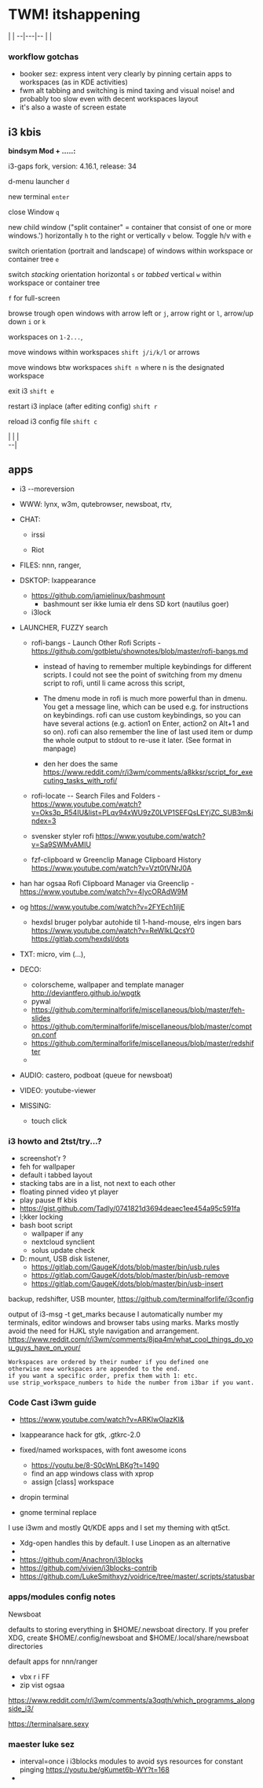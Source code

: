 # TWM! itshappening

  |   |
--|---|--
  |   |  

### workflow gotchas

- booker sez: express intent very clearly by pinning certain apps to workspaces (as in KDE activities)
- fwm alt tabbing and switching is mind taxing and visual noise! and probably too slow even with decent workspaces layout
- it's also a waste of screen estate

## i3 kbis

**bindsym Mod + .....:**

i3-gaps fork, version: 4.16.1, release: 34

d-menu launcher
`d`

new terminal
`enter`

close Window
`q`

new child window ("split container" = container that consist of one or more windows.') horizontally `h` to the right or vertically `v` below.
Toggle h/v with `e`

switch orientation (portrait and landscape) of windows within workspace or container tree `e`   

switch _stacking_ orientation horizontal `s` or _tabbed_ vertical `w` within workspace or container tree

`f` for full-screen

browse trough open windows with arrow left or `j`, arrow right or `l`, arrow/up down `i` or `k`

workspaces on `1-2...`,

move windows within workspaces `shift j/i/k/l` or arrows

move windows btw workspaces `shift n` where n is the designated workspace

exit i3 `shift e`

restart i3 inplace (after editing config) `shift r`

reload i3 config file `shift c`

|   |   |     
--|

## apps

- i3 --moreversion

- WWW: lynx, w3m, qutebrowser, newsboat, rtv,

- CHAT:
  - irssi

  - Riot

- FILES: nnn, ranger,
- DSKTOP: lxappearance
  - https://github.com/jamielinux/bashmount
    - bashmount ser ikke lumia elr dens SD kort (nautilus goer)
  - i3lock

- LAUNCHER, FUZZY search
  - rofi-bangs - Launch Other Rofi Scripts - https://github.com/gotbletu/shownotes/blob/master/rofi-bangs.md
      - instead of having to remember multiple keybindings for different scripts. I could not see the point of switching from my dmenu script to rofi, until Ii came across this script,

    - The dmenu mode in rofi is much more powerful than in dmenu. You get a message line, which can be used e.g. for instructions on keybindings.
    rofi can use custom keybindings, so you can have several actions (e.g. action1 on Enter, action2 on Alt+1 and so on). rofi can also remember the line of last used item or dump the whole output to stdout to re-use it later. (See format in manpage)

    - den her does the same https://www.reddit.com/r/i3wm/comments/a8kksr/script_for_executing_tasks_with_rofi/

  - rofi-locate -- Search Files and Folders - https://www.youtube.com/watch?v=Oks3p_R54IU&list=PLqv94xWU9zZ0LVP1SEFQsLEYjZC_SUB3m&index=3

  - svensker styler rofi https://www.youtube.com/watch?v=Sa9SWMvAMIU

  - fzf-clipboard w Greenclip Manage Clipboard History https://www.youtube.com/watch?v=Vzt0tVNrJ0A
- han har ogsaa Rofi Clipboard Manager via Greenclip - https://www.youtube.com/watch?v=4IycORAdW9M
- og https://www.youtube.com/watch?v=2FYEch1iljE

  - hexdsl bruger polybar autohide til 1-hand-mouse, elrs ingen bars https://www.youtube.com/watch?v=ReWlkLQcsY0 https://gitlab.com/hexdsl/dots

- TXT: micro, vim (...),
- DECO:
  - colorscheme, wallpaper and template manager  http://deviantfero.github.io/wpgtk
  - pywal
  - https://github.com/terminalforlife/miscellaneous/blob/master/feh-slides
  - https://github.com/terminalforlife/miscellaneous/blob/master/compton.conf
  - https://github.com/terminalforlife/miscellaneous/blob/master/redshifter
  -
- AUDIO: castero, podboat (queue for newsboat)
- VIDEO: youtube-viewer

- MISSING:
  - touch click

### i3 howto and 2tst/try...?

- screenshot'r ?
- feh for wallpaper
- default i tabbed layout
- stacking tabs are in a list, not next to each other
- floating pinned video yt player
- play pause ff kbis
- https://gist.github.com/Tadly/0741821d3694deaec1ee454a95c591fa
- l;kker locking
- bash boot script
  - wallpaper if any
  - nextcloud synclient
  - solus update check
- D: mount, USB disk listener,
    - https://gitlab.com/GaugeK/dots/blob/master/bin/usb.rules
    - https://gitlab.com/GaugeK/dots/blob/master/bin/usb-remove
    - https://gitlab.com/GaugeK/dots/blob/master/bin/usb-insert

backup, redshifter, USB mounter,
https://github.com/terminalforlife/i3config

output of
i3-msg -t get_marks
because I automatically number my terminals, editor windows and browser tabs using marks.
Marks mostly avoid the need for HJKL style navigation and arrangement.
https://www.reddit.com/r/i3wm/comments/8jpa4m/what_cool_things_do_you_guys_have_on_your/


    Workspaces are ordered by their number if you defined one
    otherwise new workspaces are appended to the end.
    if you want a specific order, prefix them with 1: etc.
    use strip_workspace_numbers to hide the number from i3bar if you want.

### Code Cast i3wm guide
- https://www.youtube.com/watch?v=ARKIwOlazKI&
- lxappearance hack for gtk, .gtkrc-2.0
- fixed/named workspaces, with font awesome icons
  - https://youtu.be/8-S0cWnLBKg?t=1490
  - find an app windows class with xprop
  - assign [class] workspace

- dropin terminal
- gnome terminal replace

I use i3wm and mostly Qt/KDE apps and I set my theming with qt5ct.

- Xdg-open handles this by default. I use Linopen as an alternative
-
- https://github.com/Anachron/i3blocks
- https://github.com/vivien/i3blocks-contrib
- https://github.com/LukeSmithxyz/voidrice/tree/master/.scripts/statusbar

### apps/modules config notes

Newsboat

  defaults to storing everything in $HOME/.newsboat directory. If you prefer XDG, create $HOME/.config/newsboat and $HOME/.local/share/newsboat directories

default apps for nnn/ranger
- vbx r i FF
- zip vist ogsaa

https://www.reddit.com/r/i3wm/comments/a3qqth/which_programms_alongside_i3/

https://terminalsare.sexy

### maester luke sez

- interval=once i i3blocks modules to avoid sys resources for constant pinging https://youtu.be/gKumet6b-WY?t=168
-
